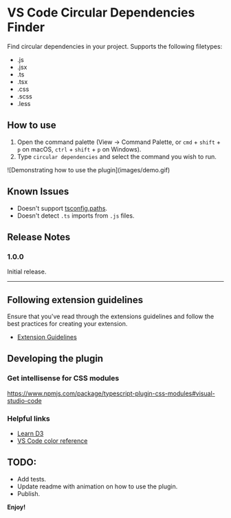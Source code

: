 # VS Code Circular Dependencies Finder
Find circular dependencies in your project. Supports the following filetypes:
- .js
- .jsx
- .ts
- .tsx
- .css
- .scss
- .less

## How to use
1. Open the command palette (View -> Command Palette, or `cmd` + `shift` + `p` on macOS, `ctrl` + `shift` + `p` on Windows).
2. Type `circular dependencies` and select the command you wish to run.

\!\[Demonstrating how to use the plugin\]\(images/demo.gif\)

## Known Issues
- Doesn't support [tsconfig.paths](https://www.typescriptlang.org/tsconfig). 
- Doesn't detect `.ts` imports from `.js` files.

## Release Notes
### 1.0.0
Initial release.

-----------------------------------------------------------------------------------------------------------
## Following extension guidelines

Ensure that you've read through the extensions guidelines and follow the best practices for creating your extension.

* [Extension Guidelines](https://code.visualstudio.com/api/references/extension-guidelines)

## Developing the plugin
### Get intellisense for CSS modules
https://www.npmjs.com/package/typescript-plugin-css-modules#visual-studio-code

### Helpful links
* [Learn D3](https://observablehq.com/@d3/learn-d3?collection=@d3/learn-d3)
* [VS Code color reference](https://code.visualstudio.com/api/references/theme-color)

## TODO:
- Add tests.
- Update readme with animation on how to use the plugin.
- Publish.

**Enjoy!**
